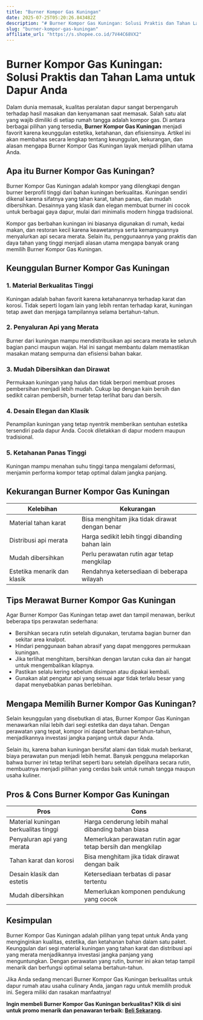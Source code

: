 ```yaml
---
title: "Burner Kompor Gas Kuningan"
date: 2025-07-25T05:20:26.843482Z
description: "# Burner Kompor Gas Kuningan: Solusi Praktis dan Tahan Lama untuk Dapur Anda..."
slug: "burner-kompor-gas-kuningan"
affiliate_url: "https://s.shopee.co.id/7V44C68VX2"
---
```

# Burner Kompor Gas Kuningan: Solusi Praktis dan Tahan Lama untuk Dapur Anda

Dalam dunia memasak, kualitas peralatan dapur sangat berpengaruh terhadap hasil masakan dan kenyamanan saat memasak. Salah satu alat yang wajib dimiliki di setiap rumah tangga adalah kompor gas. Di antara berbagai pilihan yang tersedia, **Burner Kompor Gas Kuningan** menjadi favorit karena keunggulan estetika, ketahanan, dan efisiensinya. Artikel ini akan membahas secara lengkap tentang keunggulan, kekurangan, dan alasan mengapa Burner Kompor Gas Kuningan layak menjadi pilihan utama Anda.

## Apa itu Burner Kompor Gas Kuningan?

Burner Kompor Gas Kuningan adalah kompor yang dilengkapi dengan burner berprofil tinggi dari bahan kuningan berkualitas. Kuningan sendiri dikenal karena sifatnya yang tahan karat, tahan panas, dan mudah dibersihkan. Desainnya yang klasik dan elegan membuat burner ini cocok untuk berbagai gaya dapur, mulai dari minimalis modern hingga tradisional.

Kompor gas berbahan kuningan ini biasanya digunakan di rumah, kedai makan, dan restoran kecil karena keawetannya serta kemampuannya menyalurkan api secara merata. Selain itu, penggunaannya yang praktis dan daya tahan yang tinggi menjadi alasan utama mengapa banyak orang memilih Burner Kompor Gas Kuningan.

## Keunggulan Burner Kompor Gas Kuningan

### 1. Material Berkualitas Tinggi

Kuningan adalah bahan favorit karena ketahanannya terhadap karat dan korosi. Tidak seperti logam lain yang lebih rentan terhadap karat, kuningan tetap awet dan menjaga tampilannya selama bertahun-tahun.

### 2. Penyaluran Api yang Merata

Burner dari kuningan mampu mendistribusikan api secara merata ke seluruh bagian panci maupun wajan. Hal ini sangat membantu dalam memastikan masakan matang sempurna dan efisiensi bahan bakar.

### 3. Mudah Dibersihkan dan Dirawat

Permukaan kuningan yang halus dan tidak berpori membuat proses pembersihan menjadi lebih mudah. Cukup lap dengan kain bersih dan sedikit cairan pembersih, burner tetap terlihat baru dan bersih.

### 4. Desain Elegan dan Klasik

Penampilan kuningan yang tetap nyentrik memberikan sentuhan estetika tersendiri pada dapur Anda. Cocok diletakkan di dapur modern maupun tradisional.

### 5. Ketahanan Panas Tinggi

Kuningan mampu menahan suhu tinggi tanpa mengalami deformasi, menjamin performa kompor tetap optimal dalam jangka panjang.

## Kekurangan Burner Kompor Gas Kuningan

| Kelebihan | Kekurangan |
|------------|--------------|
| Material tahan karat | Bisa menghitam jika tidak dirawat dengan benar |
| Distribusi api merata | Harga sedikit lebih tinggi dibanding bahan lain |
| Mudah dibersihkan | Perlu perawatan rutin agar tetap mengkilap |
| Estetika menarik dan klasik | Rendahnya ketersediaan di beberapa wilayah |

## Tips Merawat Burner Kompor Gas Kuningan

Agar Burner Kompor Gas Kuningan tetap awet dan tampil menawan, berikut beberapa tips perawatan sederhana:

- Bersihkan secara rutin setelah digunakan, terutama bagian burner dan sekitar area knalpot.
- Hindari penggunaan bahan abrasif yang dapat menggores permukaan kuningan.
- Jika terlihat menghitam, bersihkan dengan larutan cuka dan air hangat untuk mengembalikan kilapnya.
- Pastikan selalu kering sebelum disimpan atau dipakai kembali.
- Gunakan alat pengatur api yang sesuai agar tidak terlalu besar yang dapat menyebabkan panas berlebihan.

## Mengapa Memilih Burner Kompor Gas Kuningan?

Selain keunggulan yang disebutkan di atas, Burner Kompor Gas Kuningan menawarkan nilai lebih dari segi estetika dan daya tahan. Dengan perawatan yang tepat, kompor ini dapat bertahan bertahun-tahun, menjadikannya investasi jangka panjang untuk dapur Anda.

Selain itu, karena bahan kuningan bersifat alami dan tidak mudah berkarat, biaya perawatan pun menjadi lebih hemat. Banyak pengguna melaporkan bahwa burner ini tetap terlihat seperti baru setelah dipelihara secara rutin, membuatnya menjadi pilihan yang cerdas baik untuk rumah tangga maupun usaha kuliner.

## Pros & Cons Burner Kompor Gas Kuningan

| **Pros** | **Cons** |
|------------|--------------|
| Material kuningan berkualitas tinggi | Harga cenderung lebih mahal dibanding bahan biasa |
| Penyaluran api yang merata | Memerlukan perawatan rutin agar tetap bersih dan mengkilap |
| Tahan karat dan korosi | Bisa menghitam jika tidak dirawat dengan baik |
| Desain klasik dan estetis | Ketersediaan terbatas di pasar tertentu |
| Mudah dibersihkan | Memerlukan komponen pendukung yang cocok |

## Kesimpulan

Burner Kompor Gas Kuningan adalah pilihan yang tepat untuk Anda yang menginginkan kualitas, estetika, dan ketahanan bahan dalam satu paket. Keunggulan dari segi material kuningan yang tahan karat dan distribusi api yang merata menjadikannya investasi jangka panjang yang menguntungkan. Dengan perawatan yang rutin, burner ini akan tetap tampil menarik dan berfungsi optimal selama bertahun-tahun.

Jika Anda sedang mencari Burner Kompor Gas Kuningan berkualitas untuk dapur rumah atau usaha culinary Anda, jangan ragu untuk memilih produk ini. Segera miliki dan rasakan manfaatnya!

**Ingin membeli Burner Kompor Gas Kuningan berkualitas? Klik di sini untuk promo menarik dan penawaran terbaik: [Beli Sekarang](https://s.shopee.co.id/7V44C68VX2).**